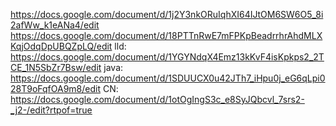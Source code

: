 https://docs.google.com/document/d/1j2Y3nkORuIqhXI64IJtOM6SW6O5_8i2afWw_k1eANa4/edit
https://docs.google.com/document/d/18PTTnRwE7mFPKpBeadrrhrAhdMLXKqjOdqDpUBQZpLQ/edit
lld: https://docs.google.com/document/d/1YGYNdqX4Emz13kKvF4isKpkps2_2TCE_1N5SbZr7Bsw/edit
java: https://docs.google.com/document/d/1SDUUCX0u42JTh7_iHpu0j_eG6qLpi028T9oFqfOA9m8/edit
CN: https://docs.google.com/document/d/1otOgIngS3c_e8SyJQbcvl_7srs2-_j2-/edit?rtpof=true
